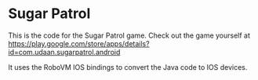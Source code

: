 # Sugar Patrol

This is the code for the Sugar Patrol game.  Check out the game yourself at https://play.google.com/store/apps/details?id=com.udaan.sugarpatrol.android

It uses the RoboVM IOS bindings to convert the Java code to IOS devices.
